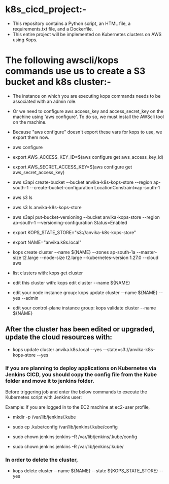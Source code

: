 # k8s_cicd_project:-

* This repository contains a Python script, an HTML file, a requirements.txt file, and a Dockerfile.
* This entire project will be implemented on Kubernetes clusters on AWS using Kops.

# The following awscli/kops commands use us to create a S3 bucket and k8s cluster:-

* The instance on which you are executing kops commands needs to be associated with an admin role.
* Or we need to configure aws access_key and access_secret_key on the machine using 'aws configure'. To do so, we must install the AWScli tool on the machine.

* Because "aws configure" doesn't export these vars for kops to use, we export them now.
  
* aws configure

* export AWS_ACCESS_KEY_ID=$(aws configure get aws_access_key_id)
  
* export AWS_SECRET_ACCESS_KEY=$(aws configure get aws_secret_access_key)
  
* aws s3api create-bucket --bucket anvika-k8s-kops-store --region ap-south-1 --create-bucket-configuration LocationConstraint=ap-south-1
  
* aws s3 ls

* aws s3 ls anvika-k8s-kops-store
  
* aws s3api put-bucket-versioning --bucket anvika-kops-store --region ap-south-1 --versioning-configuration Status=Enabled
  
* export KOPS_STATE_STORE="s3://anvika-k8s-kops-store"
  
* export NAME="anvika.k8s.local"
  
* kops create cluster --name ${NAME} --zones ap-south-1a --master-size t2.large --node-size t2.large --kubernetes-version 1.27.0 --cloud aws
  
* list clusters with: kops get cluster

  
* edit this cluster with: kops edit cluster --name ${NAME}

  
* edit your node instance group: kops update cluster --name ${NAME} --yes --admin

  
* edit your control-plane instance group: kops validate cluster --name ${NAME}



## After the cluster has been edited or upgraded, update the cloud resources with:

* kops update cluster anvika.k8s.local --yes --state=s3://anvika-k8s-kops-store --yes

### If you are planning to deploy applications on Kubernetes via Jenkins CICD, you should copy the config file from the Kube folder and move it to jenkins folder.

Before triggering job and enter the below commands to execute the Kubernetes script with Jenkins user:


Example: If you are logged in to the EC2 machine at ec2-user profile,


* mkdir -p /var/lib/jenkins/.kube

* sudo cp .kube/config /var/lib/jenkins/.kube/config

* sudo chown  jenkins:jenkins –R /var/lib/jenkins/.kube/config

* sudo chown  jenkins:jenkins -R /var/lib/jenkins/.kube/

### In order to delete the cluster,

* kops delete cluster --name ${NAME} --state ${KOPS_STATE_STORE} --yes

